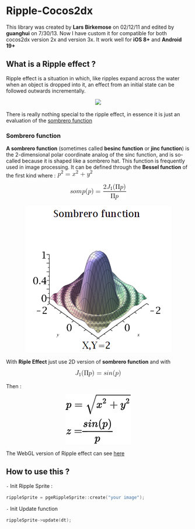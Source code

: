# Ripple-Cocos2dx

This library was created by **Lars Birkemose** on 02/12/11 and edited by **guanghui** on 7/30/13. Now I have custom it for compatible for both cocos2dx version 2x and version 3x. It work well for **iOS 8+** and **Android 19+**

## What is a Ripple effect ?  

Ripple effect is a situation in which, like ripples expand across the water when an object is dropped into it, an effect from an initial state can be followed outwards incrementally.  

<p align="center">
<img src="Document/ripple.gif" width="60%" />
</p>

There is really nothing special to the ripple effect, in essence it is just an evaluation of the [sombrero function](http://adrianboeing.blogspot.com/2011/02/ripple-effect-in-webgl.html)  

### Sombrero function

**A sombrero function** (sometimes called **besinc function** or **jinc function**) is the 2-dimensional polar coordinate analog of the sinc function, and is so-called because it is shaped like a sombrero hat. This function is frequently used in image processing. It can be defined through the **Bessel function** of the first kind where : <img src="Document/eq1.gif"/>

<p align="center">
<img src="Document/eq2.gif" />
</p>

<p align="center">
<img src="Document/sombrero_function_3d.png" />
</p>

With **Riple Effect** just use 2D version of **sombrero function** and with 

<p align="center">
<img src="Document/eq3.gif" />
</p>

Then :

<p align="center">
<img src="Document/eq4.gif" />
</p>


The WebGL version of Ripple effect can see [here](https://mobilecodelab.com//showcase/riple)  

## How to use this ?

`-` Init Ripple Sprite :

```c++ 
rippleSprite = pgeRippleSprite::create("your image");

```

`-` Init Update function 

```c++ 
rippleSprite->update(dt);

```